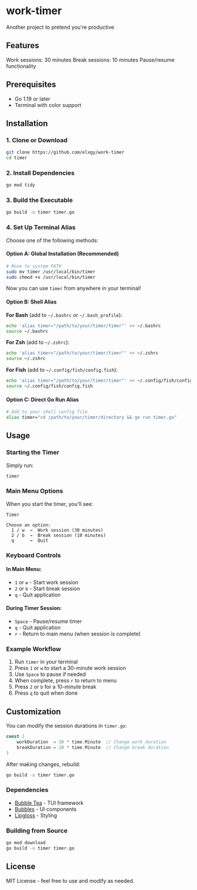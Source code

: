# work-timer
Another project to pretend you're productive

## Features

Work sessions: 30 minutes
Break sessions: 10 minutes
Pause/resume functionality

## Prerequisites

- Go 1.19 or later
- Terminal with color support

## Installation

### 1. Clone or Download

```bash
git clone https://github.com/elxgy/work-timer
cd timer
```

### 2. Install Dependencies

```bash
go mod tidy
```

### 3. Build the Executable

```bash
go build -o timer timer.go
```

### 4. Set Up Terminal Alias

Choose one of the following methods:

#### Option A: Global Installation (Recommended)

```bash
# Move to system PATH
sudo mv timer /usr/local/bin/timer
sudo chmod +x /usr/local/bin/timer
```

Now you can use `timer` from anywhere in your terminal!

#### Option B: Shell Alias

**For Bash** (add to `~/.bashrc` or `~/.bash_profile`):
```bash
echo 'alias timer="/path/to/your/timer/timer"' >> ~/.bashrc
source ~/.bashrc
```

**For Zsh** (add to `~/.zshrc`):
```bash
echo 'alias timer="/path/to/your/timer/timer"' >> ~/.zshrc
source ~/.zshrc
```

**For Fish** (add to `~/.config/fish/config.fish`):
```bash
echo 'alias timer="/path/to/your/timer/timer"' >> ~/.config/fish/config.fish
source ~/.config/fish/config.fish
```

#### Option C: Direct Go Run Alias

```bash
# Add to your shell config file
alias timer="cd /path/to/your/timer/directory && go run timer.go"
```

## Usage

### Starting the Timer

Simply run:
```bash
timer
```

### Main Menu Options

When you start the timer, you'll see:

```
Timer

Choose an option:
  1 / w  →  Work session (30 minutes)
  2 / b  →  Break session (10 minutes)
  q      →  Quit
```

### Keyboard Controls

#### In Main Menu:
- `1` or `w` - Start work session
- `2` or `b` - Start break session
- `q` - Quit application

#### During Timer Session:
- `Space` - Pause/resume timer
- `q` - Quit application
- `r` - Return to main menu (when session is complete)

### Example Workflow

1. Run `timer` in your terminal
2. Press `1` or `w` to start a 30-minute work session
3. Use `Space` to pause if needed
4. When complete, press `r` to return to menu
5. Press `2` or `b` for a 10-minute break
6. Press `q` to quit when done

## Customization

You can modify the session durations in `timer.go`:

```go
const (
    workDuration  = 30 * time.Minute  // Change work duration
    breakDuration = 10 * time.Minute  // Change break duration
)
```

After making changes, rebuild:
```bash
go build -o timer timer.go
```

### Dependencies
- [Bubble Tea](https://github.com/charmbracelet/bubbletea) - TUI framework
- [Bubbles](https://github.com/charmbracelet/bubbles) - UI components
- [Lipgloss](https://github.com/charmbracelet/lipgloss) - Styling

### Building from Source
```bash
go mod download
go build -o timer timer.go
```

## License

MIT License - feel free to use and modify as needed.